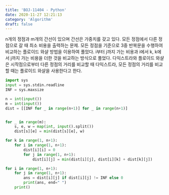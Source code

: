 ```yaml
---
title: 'BOJ-11404 - Python'
date: 2020-11-27 12:21:13
category: 'Algorithm'
draft: false
---
```

n개의 정점과 m개의 간선이 있으며 간선은 가중치를 갖고 있다. 모든 정점에서 다른 정점으로 갈 때 최소 비용을 출력하는 문제. 모든 정점을 기준으로 3중 반복문을 수행하여 비교하는 플로이드 와샬 방법을 이용하여 풀었다. i부터 j까지 가는 비용과 i에서 k, k에서 j까지 가는 비용을 더한 것을 비교하는 방식으로 풀었다. 다익스트라와 플로이드 와샬은 시작점으로부터 다른 정점의 거리를 비교할 때 다익스트라, 모든 정점의 거리를 비교할 때는 플로이드 와샬을 사용한다고 한다.
```python
import sys
input = sys.stdin.readline
INF = sys.maxsize

n = int(input())
m = int(input())
dist = [[INF for _ in range(n+1)] for _ in range(n+1)]


for _ in range(m):
    s, e, w = map(int, input().split())
    dist[s][e] = min(dist[s][e], w)

for k in range(1, n+1):
    for i in range(1, n+1):
        dist[i][i] = 0
        for j in range(1, n+1):
            dist[i][j] = min(dist[i][j], dist[i][k] + dist[k][j])

for i in range(1, n+1):
    for j in range(1, n+1):
        ans = dist[i][j] if dist[i][j] != INF else 0
        print(ans, end=" ")
    print()

```